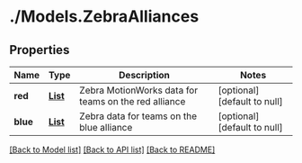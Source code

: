 # ./Models.ZebraAlliances
## Properties

Name | Type | Description | Notes
------------ | ------------- | ------------- | -------------
**red** | [**List**](Zebra_team.md) | Zebra MotionWorks data for teams on the red alliance | [optional] [default to null]
**blue** | [**List**](Zebra_team.md) | Zebra data for teams on the blue alliance | [optional] [default to null]

[[Back to Model list]](../README.md#documentation-for-models) [[Back to API list]](../README.md#documentation-for-api-endpoints) [[Back to README]](../README.md)

